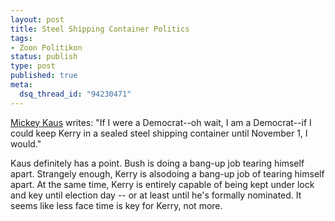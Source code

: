 ```yaml
--- 
layout: post
title: Steel Shipping Container Politics
tags: 
- Zoon Politikon
status: publish
type: post
published: true
meta: 
  dsq_thread_id: "94230471"
---
```

<a href="http://slate.msn.com/id/2098719/">Mickey Kaus</a> writes: "If I were a Democrat--oh wait, I am a Democrat--if I could keep Kerry in a sealed steel shipping container until November 1, I would."

  Kaus definitely has a point. Bush is doing a bang-up job tearing himself apart. Strangely enough, Kerry is alsodoing a bang-up job of tearing himself apart. At the same time, Kerry is entirely capable of being kept under lock and key until election day -- or at least until he's formally nominated. It seems like less face time is key for Kerry, not more.
